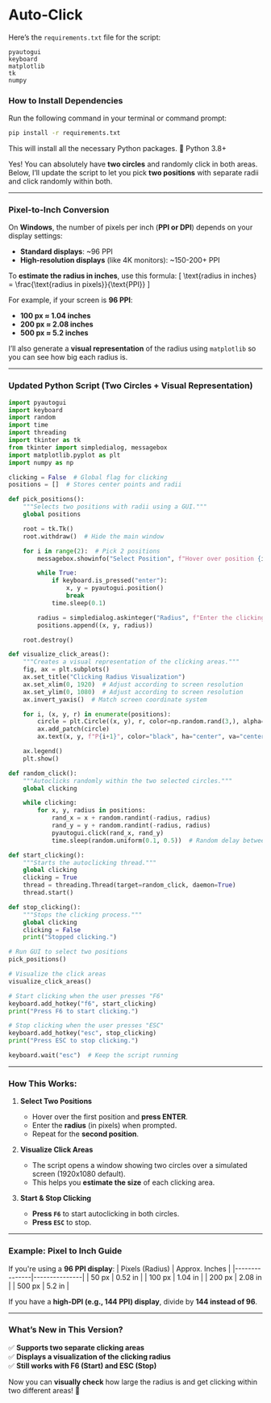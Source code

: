 # Auto-Click
Here’s the `requirements.txt` file for the script:

```
pyautogui
keyboard
matplotlib
tk
numpy
```

### **How to Install Dependencies**
Run the following command in your terminal or command prompt:
```bash
pip install -r requirements.txt
```

This will install all the necessary Python packages. 🚀
Python 3.8+

Yes! You can absolutely have **two circles** and randomly click in both areas. Below, I’ll update the script to let you pick **two positions** with separate radii and click randomly within both.

---

### **Pixel-to-Inch Conversion**
On **Windows**, the number of pixels per inch (**PPI or DPI**) depends on your display settings:
- **Standard displays**: ~96 PPI
- **High-resolution displays** (like 4K monitors): ~150-200+ PPI

To **estimate the radius in inches**, use this formula:
\[
\text{radius in inches} = \frac{\text{radius in pixels}}{\text{PPI}}
\]

For example, if your screen is **96 PPI**:
- **100 px ≈ 1.04 inches**
- **200 px ≈ 2.08 inches**
- **500 px ≈ 5.2 inches**

I’ll also generate a **visual representation** of the radius using `matplotlib` so you can see how big each radius is.

---

### **Updated Python Script (Two Circles + Visual Representation)**
```python
import pyautogui
import keyboard
import random
import time
import threading
import tkinter as tk
from tkinter import simpledialog, messagebox
import matplotlib.pyplot as plt
import numpy as np

clicking = False  # Global flag for clicking
positions = []  # Stores center points and radii

def pick_positions():
    """Selects two positions with radii using a GUI."""
    global positions

    root = tk.Tk()
    root.withdraw()  # Hide the main window

    for i in range(2):  # Pick 2 positions
        messagebox.showinfo("Select Position", f"Hover over position {i+1} and press ENTER")

        while True:
            if keyboard.is_pressed("enter"):
                x, y = pyautogui.position()
                break
            time.sleep(0.1)

        radius = simpledialog.askinteger("Radius", f"Enter the clicking radius for Position {i+1} (px):", minvalue=1)
        positions.append((x, y, radius))

    root.destroy()

def visualize_click_areas():
    """Creates a visual representation of the clicking areas."""
    fig, ax = plt.subplots()
    ax.set_title("Clicking Radius Visualization")
    ax.set_xlim(0, 1920)  # Adjust according to screen resolution
    ax.set_ylim(0, 1080)  # Adjust according to screen resolution
    ax.invert_yaxis()  # Match screen coordinate system

    for i, (x, y, r) in enumerate(positions):
        circle = plt.Circle((x, y), r, color=np.random.rand(3,), alpha=0.5, label=f"Circle {i+1}")
        ax.add_patch(circle)
        ax.text(x, y, f"P{i+1}", color="black", ha="center", va="center")

    ax.legend()
    plt.show()

def random_click():
    """Autoclicks randomly within the two selected circles."""
    global clicking

    while clicking:
        for x, y, radius in positions:
            rand_x = x + random.randint(-radius, radius)
            rand_y = y + random.randint(-radius, radius)
            pyautogui.click(rand_x, rand_y)
            time.sleep(random.uniform(0.1, 0.5))  # Random delay between clicks

def start_clicking():
    """Starts the autoclicking thread."""
    global clicking
    clicking = True
    thread = threading.Thread(target=random_click, daemon=True)
    thread.start()

def stop_clicking():
    """Stops the clicking process."""
    global clicking
    clicking = False
    print("Stopped clicking.")

# Run GUI to select two positions
pick_positions()

# Visualize the click areas
visualize_click_areas()

# Start clicking when the user presses "F6"
keyboard.add_hotkey("f6", start_clicking)
print("Press F6 to start clicking.")

# Stop clicking when the user presses "ESC"
keyboard.add_hotkey("esc", stop_clicking)
print("Press ESC to stop clicking.")

keyboard.wait("esc")  # Keep the script running
```

---

### **How This Works:**
1. **Select Two Positions**  
   - Hover over the first position and **press ENTER**.
   - Enter the **radius** (in pixels) when prompted.
   - Repeat for the **second position**.

2. **Visualize Click Areas**  
   - The script opens a window showing two circles over a simulated screen (1920x1080 default).  
   - This helps you **estimate the size** of each clicking area.

3. **Start & Stop Clicking**  
   - **Press `F6`** to start autoclicking in both circles.  
   - **Press `ESC`** to stop.

---

### **Example: Pixel to Inch Guide**
If you're using a **96 PPI display**:
| Pixels (Radius) | Approx. Inches |
|---------------|---------------|
| 50 px | 0.52 in |
| 100 px | 1.04 in |
| 200 px | 2.08 in |
| 500 px | 5.2 in |

If you have a **high-DPI (e.g., 144 PPI) display**, divide by **144 instead of 96**.

---

### **What’s New in This Version?**
✅ **Supports two separate clicking areas**  
✅ **Displays a visualization of the clicking radius**  
✅ **Still works with F6 (Start) and ESC (Stop)**  

Now you can **visually check** how large the radius is and get clicking within two different areas! 🚀

